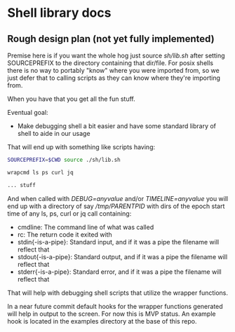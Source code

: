 # Shell library docs

## Rough design plan (not yet fully implemented)

Premise here is if you want the whole hog just source *sh/lib.sh* after setting SOURCEPREFIX to the directory containing that dir/file. For posix shells there is no way to portably "know" where you were imported from, so we just defer that to calling scripts as they can know where they're importing from.

When you have that you get all the fun stuff.

Eventual goal:
- Make debugging shell a bit easier and have some standard library of shell to aide in our usage

That will end up with something like scripts having:

```sh
SOURCEPREFIX=$CWD source ./sh/lib.sh

wrapcmd ls ps curl jq

... stuff
```

And when called with *DEBUG=anyvalue* and/or *TIMELINE=anyvalue* you will end up with a directory of say */tmp/PARENTPID* with dirs of the epoch start time of any ls, ps, curl or jq call containing:
- cmdline: The command line of what was called
- rc: The return code it exited with
- stdin{-is-a-pipe}: Standard input, and if it was a pipe the filename will reflect that
- stdout{-is-a-pipe}: Standard output, and if it was a pipe the filename will reflect that
- stderr{-is-a-pipe}: Standard error, and if it was a pipe the filename will reflect that

That will help with debugging shell scripts that utilize the wrapper functions.

In a near future commit default hooks for the wrapper functions generated will help in output to the screen. For now this is MVP status. An example hook is located in the examples directory at the base of this repo.
